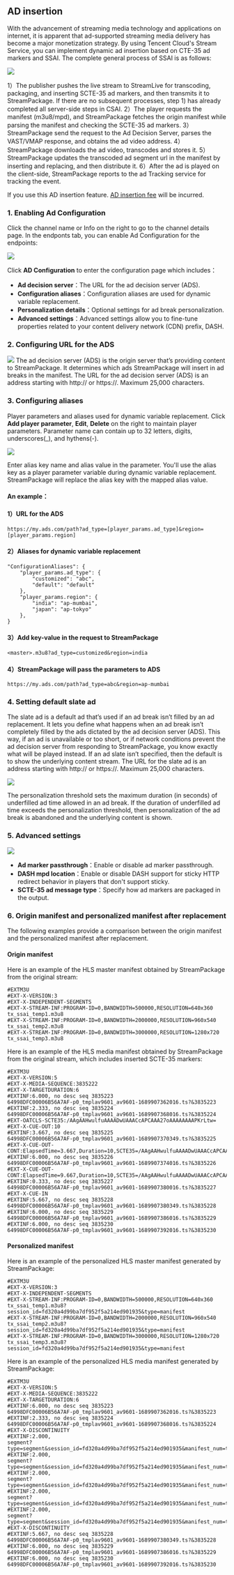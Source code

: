 ## AD insertion
With the advancement of streaming media technology and applications on internet, it is apparent that ad-supported streaming media delivery has become a major monetization strategy. By using Tencent Cloud's Stream Service, you can implement dynamic ad insertion based on CTE-35 ad markers and SSAI. The complete general process of SSAI is as follows:

![](https://qcloudimg.tencent-cloud.cn/raw/3d7f3f8f5ba9186e284d96458364a2b3.png)

1）The publisher pushes the live stream to StreamLive for transcoding, packaging, and inserting SCTE-35 ad markers, and then transmits it to StreamPackage. If there are no subsequent processes, step 1) has already completed all server-side steps in CSAI.
2）The player requests the manifest (m3u8/mpd), and StreamPackage fetches the origin manifest while parsing the manifest and checking the SCTE-35 ad markers.
3）StreamPackage send the request to the Ad Decision Server, parses the VAST/VMAP response, and obtains the ad video address.
4）StreamPackage downloads the ad video, transcodes and stores it.
5）StreamPackage updates the transcoded ad segment url in the manifest by inserting and replacing, and then distribute it. 
6）After the ad is played on the client-side, StreamPackage reports to the ad Tracking service for tracking the event.

If you use this AD insertion feature. [AD insertion fee](https://www.tencentcloud.com/document/product/1063/50091?lang=en&pg=) will be incurred.

### 1. Enabling Ad Configuration
Click the channel name or Info on the right to go to the channel details page. In the endponts tab, you can enable Ad Configuration for the endpoints:

![](https://qcloudimg.tencent-cloud.cn/raw/e820b2dda085733f139fc685ad6a016b.png)

Click **AD Configuration** to enter the configuration page which includes：
- **Ad decision server**：The URL for the ad decision server (ADS).
- **Configuration aliases**：Configuration aliases are used for dynamic variable replacement.
- **Personalization details**：Optional settings for ad break personalization.
- **Advanced settings**：Advanced settings allow you to fine-tune properties related to your content delivery network (CDN) prefix, DASH.


### 2. Configuring URL for the ADS
![](https://qcloudimg.tencent-cloud.cn/raw/16cdc5256cb736d949af14e5a84e1eb2.png)
The ad decision server (ADS) is the origin server that’s providing content to StreamPackage. It determines which ads StreamPackage will insert in ad breaks in the manifest. The URL for the ad decision server (ADS) is an address starting with http:// or https://. Maximum 25,000 characters.

### 3. Configuring aliases
Player parameters and aliases used for dynamic variable replacement. Click **Add player parameter**, **Edit**, **Delete** on the right to maintain player parameters. Parameter name can contain up to 32 letters, digits, underscores(_), and hythens(-).

![](https://qcloudimg.tencent-cloud.cn/raw/db2f8ab197d1741e60b0fdda12b6d5c8.png)

Enter alias key name and alias value in the parameter. You'll use the alias key as a player parameter variable during dynamic variable replacement. StreamPackage will replace the alias key with the mapped alias value.


#### An example：
#### 1）URL for the ADS
```
https://my.ads.com/path?ad_type=[player_params.ad_type]&region=[player_params.region]
```

#### 2）Aliases for dynamic variable replacement
```
"ConfigurationAliases": {
    "player_params.ad_type": {
        "customized": "abc",
        "default": "default"
    },
    "player_params.region": {
        "india": "ap-mumbai",
        "japan": "ap-tokyo"
    },
}
```

#### 3）Add key-value in the request to StreamPackage
```
<master>.m3u8?ad_type=customized&region=india
```

#### 4）StreamPackage will pass the parameters to ADS
```
https://my.ads.com/path?ad_type=abc&region=ap-mumbai
```

### 4. Setting default slate ad
The slate ad is a default ad that’s used if an ad break isn’t filled by an ad replacement. It lets you define what happens when an ad break isn’t completely filled by the ads dictated by the ad decision server (ADS). This way, if an ad is unavailable or too short, or if network conditions prevent the ad decision server from responding to StreamPackage, you know exactly what will be played instead. If an ad slate isn’t specified, then the default is to show the underlying content stream. The URL for the slate ad is an address starting with http:// or https://. Maximum 25,000 characters.

![](https://qcloudimg.tencent-cloud.cn/raw/c06a36db8c817361e6a298331b95a98a.png)

The personalization threshold sets the maximum duration (in seconds) of underfilled ad time allowed in an ad break. If the duration of underfilled ad time exceeds the personalization threshold, then personalization of the ad break is abandoned and the underlying content is shown.



### 5. Advanced settings
![](https://qcloudimg.tencent-cloud.cn/raw/da1325577ee521b3c158fbd15d36991c.png)

- **Ad marker passthrough**：Enable or disable ad marker passthrough.
- **DASH mpd location**：Enable or disable DASH support for sticky HTTP redirect behavior in players that don't support sticky.
- **SCTE-35 ad message type**：Specify how ad markers are packaged in the output.

### 6. Origin manifest and personalized manifest after replacement
The following examples provide a comparison between the origin manifest and the personalized manifest after replacement.

#### Origin manifest
Here is an example of the HLS master manifest obtained by StreamPackage from the original stream: 
```
#EXTM3U
#EXT-X-VERSION:3
#EXT-X-INDEPENDENT-SEGMENTS
#EXT-X-STREAM-INF:PROGRAM-ID=0,BANDWIDTH=500000,RESOLUTION=640x360
tx_ssai_temp1.m3u8
#EXT-X-STREAM-INF:PROGRAM-ID=0,BANDWIDTH=2000000,RESOLUTION=960x540
tx_ssai_temp2.m3u8
#EXT-X-STREAM-INF:PROGRAM-ID=0,BANDWIDTH=3000000,RESOLUTION=1280x720
tx_ssai_temp3.m3u8
```
Here is an example of the HLS media manifest obtained by StreamPackage from the original stream, which includes inserted SCTE-35 markers:
```
#EXTM3U
#EXT-X-VERSION:5
#EXT-X-MEDIA-SEQUENCE:3835222
#EXT-X-TARGETDURATION:6
#EXTINF:6.000, no desc seq 3835223
64998DFC00006B56A7AF-p0_tmplav9601_av9601-1689907362016.ts?&3835223
#EXTINF:2.333, no desc seq 3835224
64998DFC00006B56A7AF-p0_tmplav9601_av9601-1689907368016.ts?&3835224
#EXT-OATCLS-SCTE35:/AAgAAHwulfuAAAADwUAAACcAPCAAA27oAAAAAAAAPKrLtw=
#EXT-X-CUE-OUT:10
#EXTINF:3.667, no desc seq 3835225
64998DFC00006B56A7AF-p0_tmplav9601_av9601-1689907370349.ts?&3835225
#EXT-X-CUE-OUT-CONT:ElapsedTime=3.667,Duration=10,SCTE35=/AAgAAHwulfuAAAADwUAAACcAPCAAA27oAAAAAAAAPKrLtw=
#EXTINF:6.000, no desc seq 3835226
64998DFC00006B56A7AF-p0_tmplav9601_av9601-1689907374016.ts?&3835226
#EXT-X-CUE-OUT-CONT:ElapsedTime=9.667,Duration=10,SCTE35=/AAgAAHwulfuAAAADwUAAACcAPCAAA27oAAAAAAAAPKrLtw=
#EXTINF:0.333, no desc seq 3835227
64998DFC00006B56A7AF-p0_tmplav9601_av9601-1689907380016.ts?&3835227
#EXT-X-CUE-IN
#EXTINF:5.667, no desc seq 3835228
64998DFC00006B56A7AF-p0_tmplav9601_av9601-1689907380349.ts?&3835228
#EXTINF:6.000, no desc seq 3835229
64998DFC00006B56A7AF-p0_tmplav9601_av9601-1689907386016.ts?&3835229
#EXTINF:6.000, no desc seq 3835230
64998DFC00006B56A7AF-p0_tmplav9601_av9601-1689907392016.ts?&3835230
```
#### Personalized manifest
Here is an example of the personalized HLS master manifest generated by StreamPackage:
```
#EXTM3U
#EXT-X-VERSION:3
#EXT-X-INDEPENDENT-SEGMENTS
#EXT-X-STREAM-INF:PROGRAM-ID=0,BANDWIDTH=500000,RESOLUTION=640x360
tx_ssai_temp1.m3u8?session_id=fd320a4d99ba7df952f5a214ed901935&type=manifest
#EXT-X-STREAM-INF:PROGRAM-ID=0,BANDWIDTH=2000000,RESOLUTION=960x540
tx_ssai_temp2.m3u8?session_id=fd320a4d99ba7df952f5a214ed901935&type=manifest
#EXT-X-STREAM-INF:PROGRAM-ID=0,BANDWIDTH=3000000,RESOLUTION=1280x720
tx_ssai_temp3.m3u8?session_id=fd320a4d99ba7df952f5a214ed901935&type=manifest
```


Here is an example of the personalized HLS media manifest generated by StreamPackage:
```
#EXTM3U
#EXT-X-VERSION:5
#EXT-X-MEDIA-SEQUENCE:3835222
#EXT-X-TARGETDURATION:6
#EXTINF:6.000, no desc seq 3835223
64998DFC00006B56A7AF-p0_tmplav9601_av9601-1689907362016.ts?&3835223
#EXTINF:2.333, no desc seq 3835224
64998DFC00006B56A7AF-p0_tmplav9601_av9601-1689907368016.ts?&3835224
#EXT-X-DISCONTINUITY
#EXTINF:2.000,
segment?type=segment&session_id=fd320a4d99ba7df952f5a214ed901935&manifest_num=tx_ssai_temp3.m3u8&seq_num=3835224
#EXTINF:2.000,
segment?type=segment&session_id=fd320a4d99ba7df952f5a214ed901935&manifest_num=tx_ssai_temp3.m3u8&seq_num=3835225
#EXTINF:2.000,
segment?type=segment&session_id=fd320a4d99ba7df952f5a214ed901935&manifest_num=tx_ssai_temp3.m3u8&seq_num=3835226
#EXTINF:2.000,
segment?type=segment&session_id=fd320a4d99ba7df952f5a214ed901935&manifest_num=tx_ssai_temp3.m3u8&seq_num=3835227
#EXTINF:2.000,
segment?type=segment&session_id=fd320a4d99ba7df952f5a214ed901935&manifest_num=tx_ssai_temp3.m3u8&seq_num=3835228
#EXT-X-DISCONTINUITY
#EXTINF:5.667, no desc seq 3835228
64998DFC00006B56A7AF-p0_tmplav9601_av9601-1689907380349.ts?&3835228
#EXTINF:6.000, no desc seq 3835229
64998DFC00006B56A7AF-p0_tmplav9601_av9601-1689907386016.ts?&3835229
#EXTINF:6.000, no desc seq 3835230
64998DFC00006B56A7AF-p0_tmplav9601_av9601-1689907392016.ts?&3835230
```